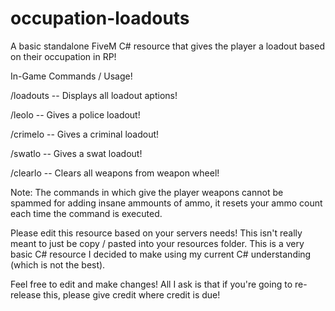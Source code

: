 # occupation-loadouts
A basic standalone FiveM C# resource that gives the player a loadout based on their occupation in RP!

In-Game Commands / Usage!

/loadouts -- Displays all loadout aptions!

/leolo -- Gives a police loadout!

/crimelo -- Gives a criminal loadout!

/swatlo -- Gives a swat loadout!

/clearlo -- Clears all weapons from weapon wheel!

Note: The commands in which give the player weapons cannot be spammed for adding insane ammounts of ammo, it resets your ammo count each time the command is executed.

Please edit this resource based on your servers needs! This isn't really meant to just be copy / pasted into your resources folder. This is a very basic C# resource I decided to make using my current C# understanding (which is not the best). 

Feel free to edit and make changes! All I ask is that if you're going to re-release this, please give credit where credit is due!
